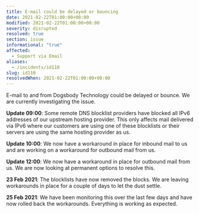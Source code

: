 ```yaml
---
title: E-mail could be delayed or bouncing
date: 2021-02-22T01:00:00+00:00
modified: 2021-02-22T01:00:00+00:00
severity: disrupted
resolved: true
section: issue
informational: "true"
affected:
  - Support via Email
aliases:
  - /incidents/id110
slug: id110
resolvedWhen: 2021-02-22T01:00:00+00:00
---
```


E-mail to and from Dogsbody Technology could be delayed or bounce. We are currently investigating the issue.

**Update 09:00**: Some remote DNS blocklist providers have blocked all IPv6 addresses of our upstream hosting provider.  This only affects mail delivered via IPv6 where our customers are using one of these blocklists or their servers are using the same hosting provider as us.

**Update 10:00**: We now have a workaround in place for inbound mail to us and are working on a workaround for outbound mail from us.

**Update 12:00**: We now have a workaround in place for outbound mail from us.  We are now looking at permanent options to resolve this.

**23 Feb 2021**: The blocklists have now removed the blocks.  We are leaving workarounds in place for a couple of days to let the dust settle.

**25 Feb 2021**: We have been monitoring this over the last few days and have now rolled back the workarounds. Everything is working as expected.


